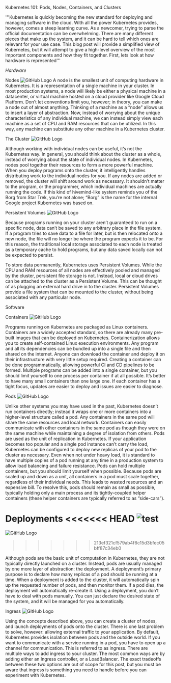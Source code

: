 Kubernetes 101: Pods, Nodes, Containers, and Clusters

'''Kubernetes is quickly becoming the new standard for deploying and managing software in the cloud. With all the power Kubernetes provides, however, comes a steep learning curve. As a newcomer, trying to parse the official documentation can be overwhelming. There are many different pieces that make up the system, and it can be hard to tell which ones are relevant for your use case. This blog post will provide a simplified view of Kubernetes, but it will attempt to give a high-level overview of the most important components and how they fit together.
First, lets look at how hardware is represented'''


*Hardware*

Nodes
![GitHub Logo](https://miro.medium.com/max/3465/1*uyMd-QxYaOk_APwtuScsOg.png)
A node is the smallest unit of computing hardware in Kubernetes. It is a representation of a single machine in your cluster. In most production systems, a node will likely be either a physical machine in a datacenter, or virtual machine hosted on a cloud provider like Google Cloud Platform. Don’t let conventions limit you, however; in theory, you can make a node out of almost anything.
Thinking of a machine as a “node” allows us to insert a layer of abstraction. Now, instead of worrying about the unique characteristics of any individual machine, we can instead simply view each machine as a set of CPU and RAM resources that can be utilized. In this way, any machine can substitute any other machine in a Kubernetes cluster.


The Cluster
![GitHub Logo](https://miro.medium.com/max/3270/1*KoMzLETQeN-c63x7xzSKPw.png)

Although working with individual nodes can be useful, it’s not the Kubernetes way. In general, you should think about the cluster as a whole, instead of worrying about the state of individual nodes.
In Kubernetes, nodes pool together their resources to form a more powerful machine. When you deploy programs onto the cluster, it intelligently handles distributing work to the individual nodes for you. If any nodes are added or removed, the cluster will shift around work as necessary. It shouldn’t matter to the program, or the programmer, which individual machines are actually running the code.
If this kind of hivemind-like system reminds you of the Borg from Star Trek, you’re not alone; “Borg” is the name for the internal Google project Kubernetes was based on.



Persistent Volumes
![GitHub Logo](https://miro.medium.com/max/3437/1*kF57zE9a5YCzhILHdmuRvQ.png)

Because programs running on your cluster aren’t guaranteed to run on a specific node, data can’t be saved to any arbitrary place in the file system. If a program tries to save data to a file for later, but is then relocated onto a new node, the file will no longer be where the program expects it to be. For this reason, the traditional local storage associated to each node is treated as a temporary cache to hold programs, but any data saved locally can not be expected to persist.

To store data permanently, Kubernetes uses Persistent Volumes. While the CPU and RAM resources of all nodes are effectively pooled and managed by the cluster, persistent file storage is not. Instead, local or cloud drives can be attached to the cluster as a Persistent Volume. This can be thought of as plugging an external hard drive in to the cluster. Persistent Volumes provide a file system that can be mounted to the cluster, without being associated with any particular node.


Software

Containers
![GitHub Logo](https://miro.medium.com/max/5000/1*ILinzzMdnD5oQ6Tu2bfBgQ.png)

Programs running on Kubernetes are packaged as Linux containers. Containers are a widely accepted standard, so there are already many pre-built images that can be deployed on Kubernetes.
Containerization allows you to create self-contained Linux execution environments. Any program and all its dependencies can be bundled up into a single file and then shared on the internet. Anyone can download the container and deploy it on their infrastructure with very little setup required. Creating a container can be done programmatically, allowing powerful CI and CD pipelines to be formed.
Multiple programs can be added into a single container, but you should limit yourself to one process per container if at all possible. It’s better to have many small containers than one large one. If each container has a tight focus, updates are easier to deploy and issues are easier to diagnose.


Pods
![GitHub Logo](https://miro.medium.com/max/6000/1*8OD0MgDNu3Csq0tGpS8Obg.png)

Unlike other systems you may have used in the past, Kubernetes doesn’t run containers directly; instead it wraps one or more containers into a higher-level structure called a pod. Any containers in the same pod will share the same resources and local network. Containers can easily communicate with other containers in the same pod as though they were on the same machine while maintaining a degree of isolation from others.
Pods are used as the unit of replication in Kubernetes. If your application becomes too popular and a single pod instance can’t carry the load, Kubernetes can be configured to deploy new replicas of your pod to the cluster as necessary. Even when not under heavy load, it is standard to have multiple copies of a pod running at any time in a production system to allow load balancing and failure resistance.
Pods can hold multiple containers, but you should limit yourself when possible. Because pods are scaled up and down as a unit, all containers in a pod must scale together, regardless of their individual needs. This leads to wasted resources and an expensive bill. To resolve this, pods should remain as small as possible, typically holding only a main process and its tightly-coupled helper containers (these helper containers are typically referred to as “side-cars”).


Deployments
<<<<<<< HEAD
![test](https://miro.medium.com/max/4034/1*iTAVk3glVD95hb-X3HiCKg.png)
=======

![GitHub Logo](https://miro.medium.com/max/4034/1*iTAVk3glVD95hb-X3HiCKg.png)
>>>>>>> 213ef321cf579ab4f6c15d3bfec05bff87c34eb0


Although pods are the basic unit of computation in Kubernetes, they are not typically directly launched on a cluster. Instead, pods are usually managed by one more layer of abstraction: the deployment.
A deployment’s primary purpose is to declare how many replicas of a pod should be running at a time. When a deployment is added to the cluster, it will automatically spin up the requested number of pods, and then monitor them. If a pod dies, the deployment will automatically re-create it.
Using a deployment, you don’t have to deal with pods manually. You can just declare the desired state of the system, and it will be managed for you automatically.


Ingress
![GitHub Logo](https://miro.medium.com/max/3282/1*tBJ-_g4Mk5OkfzLEHrRsRw.png)

Using the concepts described above, you can create a cluster of nodes, and launch deployments of pods onto the cluster. There is one last problem to solve, however: allowing external traffic to your application.
By default, Kubernetes provides isolation between pods and the outside world. If you want to communicate with a service running in a pod, you have to open up a channel for communication. This is referred to as ingress.
There are multiple ways to add ingress to your cluster. The most common ways are by adding either an Ingress controller, or a LoadBalancer. The exact tradeoffs between these two options are out of scope for this post, but you must be aware that ingress is something you need to handle before you can experiment with Kubernetes.
